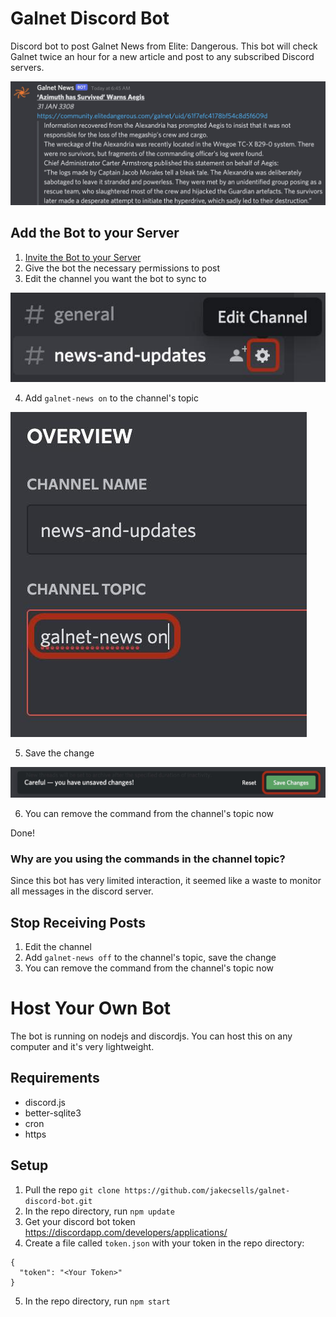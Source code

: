 # Galnet Discord Bot
Discord bot to post Galnet News from Elite: Dangerous. This bot will check Galnet twice an hour for a new article and post to any subscribed Discord servers.

![Example Image of Bot](/how-to/example_image.jpg?raw=true)

## Add the Bot to your Server

1. [Invite the Bot to your Server](https://discord.com/api/oauth2/authorize?client_id=937466947975651378&permissions=150528&scope=bot)
2. Give the bot the necessary permissions to post
3. Edit the channel you want the bot to sync to

![Editing channel](/how-to/edit_channel.jpg?raw=true)

4. Add `galnet-news on` to the channel's topic

![Editing channel topic](/how-to/update_topic.jpg?raw=true)

5. Save the change

![Saving changes](/how-to/save_changes.jpg?raw=true)

6. You can remove the command from the channel's topic now

Done!

### Why are you using the commands in the channel topic?

Since this bot has very limited interaction, it seemed like a waste to monitor all messages in the discord server.

## Stop Receiving Posts

1. Edit the channel
2. Add `galnet-news off` to the channel's topic, save the change
3. You can remove the command from the channel's topic now

# Host Your Own Bot
The bot is running on nodejs and discordjs. You can host this on any computer and it's very lightweight.

## Requirements
* discord.js
* better-sqlite3
* cron
* https

## Setup

1. Pull the repo `git clone https://github.com/jakecsells/galnet-discord-bot.git`
2. In the repo directory, run `npm update`
3. Get your discord bot token https://discordapp.com/developers/applications/
4. Create a file called `token.json` with your token in the repo directory:
```
{
  "token": "<Your Token>"
}
```
5. In the repo directory, run `npm start`
